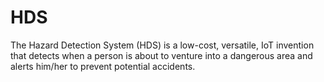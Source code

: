 # HDS
The Hazard Detection System (HDS) is a low-cost, versatile, IoT invention that detects when a person is about to venture into a dangerous area and alerts him/her to prevent potential accidents.
